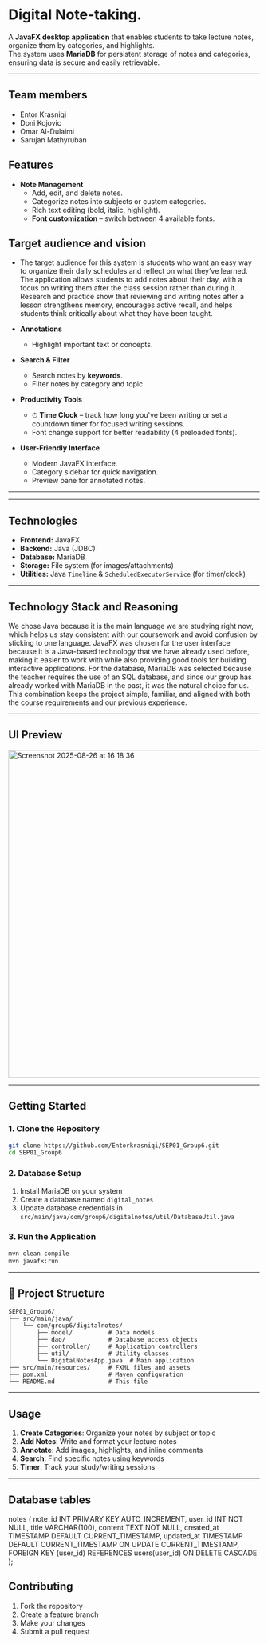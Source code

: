 #  Digital Note-taking.

A **JavaFX desktop application** that enables students to take lecture notes, organize them by categories, and highlights.  
The system uses **MariaDB** for persistent storage of notes and categories, ensuring data is secure and easily retrievable.

---
## Team members
- Entor Krasniqi 
- Doni Kojovic
- Omar Al-Dulaimi
- Sarujan Mathyruban

##  Features
- **Note Management**
  - Add, edit, and delete notes.
  - Categorize notes into subjects or custom categories.
  - Rich text editing (bold, italic, highlight).
  - **Font customization** – switch between 4 available fonts.
 
##  Target audience and vision
- The target audience for this system is students who want an easy way to organize their daily schedules and reflect on what they’ve learned. The application allows students to add notes about their day, with a focus on writing them after the class session rather than during it. Research and practice show that reviewing and writing notes after a lesson strengthens memory, encourages active recall, and helps students think critically about what they have been taught.

- **Annotations**
  - Highlight important text or concepts.
  

- **Search & Filter**
  - Search notes by **keywords**.
  - Filter notes by category and topic

- **Productivity Tools**
  - ⏱ **Time Clock** – track how long you've been writing or set a countdown timer for focused writing sessions.
  - Font change support for better readability (4 preloaded fonts).

- **User-Friendly Interface**
  - Modern JavaFX interface.
  - Category sidebar for quick navigation.
  - Preview pane for annotated notes.

---


---

##  Technologies
- **Frontend:** JavaFX  
- **Backend:** Java (JDBC)  
- **Database:** MariaDB  
- **Storage:** File system (for images/attachments)  
- **Utilities:** Java `Timeline` & `ScheduledExecutorService` (for timer/clock)  

---

## Technology Stack and Reasoning  
We chose Java because it is the main language we are studying right now, which helps us stay consistent with our coursework and avoid confusion by sticking to one language. JavaFX was chosen for the user interface because it is a Java-based technology that we have already used before, making it easier to work with while also providing good tools for building interactive applications. For the database, MariaDB was selected because the teacher requires the use of an SQL database, and since our group has already worked with MariaDB in the past, it was the natural choice for us. This combination keeps the project simple, familiar, and aligned with both the course requirements and our previous experience.

---

##  UI Preview
<img width="927" height="655" alt="Screenshot 2025-08-26 at 16 18 36" src="https://github.com/user-attachments/assets/daed67fa-0e09-41de-bb9a-a6c3ae5229cf" />


---

##  Getting Started

### 1. Clone the Repository
```bash
git clone https://github.com/Entorkrasniqi/SEP01_Group6.git
cd SEP01_Group6
```

### 2. Database Setup
1. Install MariaDB on your system
2. Create a database named `digital_notes`
3. Update database credentials in `src/main/java/com/group6/digitalnotes/util/DatabaseUtil.java`

### 3. Run the Application
```bash
mvn clean compile
mvn javafx:run
```

---

## 📁 Project Structure
```
SEP01_Group6/
├── src/main/java/
│   └── com/group6/digitalnotes/
│       ├── model/          # Data models
│       ├── dao/            # Database access objects
│       ├── controller/     # Application controllers
│       ├── util/           # Utility classes
│       └── DigitalNotesApp.java  # Main application
├── src/main/resources/     # FXML files and assets
├── pom.xml                 # Maven configuration
└── README.md               # This file
```

---

##  Usage
1. **Create Categories**: Organize your notes by subject or topic
2. **Add Notes**: Write and format your lecture notes
3. **Annotate**: Add images, highlights, and inline comments
4. **Search**: Find specific notes using keywords
5. **Timer**: Track your study/writing sessions

---

##   Database tables
notes (
  note_id INT PRIMARY KEY AUTO_INCREMENT,
  user_id INT NOT NULL,
  title VARCHAR(100),
  content TEXT NOT NULL,
  created_at TIMESTAMP DEFAULT CURRENT_TIMESTAMP,
  updated_at TIMESTAMP DEFAULT CURRENT_TIMESTAMP ON UPDATE CURRENT_TIMESTAMP,
  FOREIGN KEY (user_id) REFERENCES users(user_id) ON DELETE CASCADE
);

##  Contributing
1. Fork the repository
2. Create a feature branch
3. Make your changes
4. Submit a pull request




